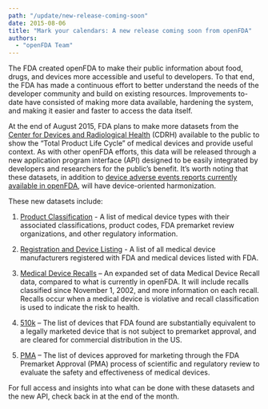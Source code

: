 ```yaml
---
path: "/update/new-release-coming-soon"
date: 2015-08-06
title: "Mark your calendars: A new release coming soon from openFDA"
authors:
  - "openFDA Team"
---
```

The FDA created openFDA to make their public information about food, drugs, and devices more accessible and useful to developers. To that end, the FDA has made a continuous effort to better understand the needs of the developer community and build on existing resources. Improvements to-date have consisted of making more data available, hardening the system, and making it easier and faster to access the data itself.

At the end of August 2015, FDA plans to make more datasets from the <a href="http://www.fda.gov/MedicalDevices/default.htm">Center for Devices and Radiological Health</a> (CDRH) available to the public to show the “Total Product Life Cycle” of medical devices and provide useful context. As with other openFDA efforts, this data will be released through a new application program interface (API) designed to be easily integrated by developers and researchers for the public’s benefit. It’s worth noting that these datasets, in addition to <a href="https://open.fda.gov/data/maude/">device adverse events reports currently available in openFDA</a>, will have device-oriented harmonization.

These new datasets include:

  1. <a href="http://www.fda.gov/MedicalDevices/DeviceRegulationandGuidance/Overview/ClassifyYourDevice/ucm2005371.htm">Product Classification</a> - A list of medical device types with their associated classifications, product codes, FDA premarket review organizations, and other regulatory information.

  2. <a href="http://www.fda.gov/MedicalDevices/DeviceRegulationandGuidance/HowtoMarketYourDevice/RegistrationandListing/default.htm">Registration and Device Listing</a> - A list of all medical device manufacturers registered with FDA and medical devices listed with FDA.

  3. <a href="http://www.fda.gov/MedicalDevices/Safety/ListofRecalls/ucm329946.htm">Medical Device Recalls</a> – An expanded set of data Medical Device Recall data, compared to what is currently in openFDA.  It will include recalls classified since November 1, 2002, and more information on each recall. Recalls occur when a medical device is violative and recall classification is used to indicate the risk to health.

  4. <a href="http://www.fda.gov/MedicalDevices/DeviceRegulationandGuidance/HowtoMarketYourDevice/PremarketSubmissions/PremarketNotification510k/default.htm">510k</a> – The list of devices that FDA found are substantially equivalent to a legally marketed device that is not subject to premarket approval, and are cleared for commercial distribution in the US.

  5. <a href="http://www.fda.gov/medicaldevices/productsandmedicalprocedures/deviceapprovalsandclearances/pmaapprovals/default.htm">PMA</a> – The list of devices approved for marketing through the FDA Premarket Approval (PMA) process of scientific and regulatory review to evaluate the safety and effectiveness of medical devices.

For full access and insights into what can be done with these datasets and the new API, check back in at the end of the month.


